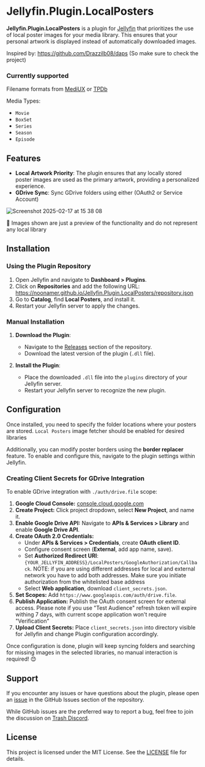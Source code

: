 # Jellyfin.Plugin.LocalPosters

**Jellyfin.Plugin.LocalPosters** is a plugin for [Jellyfin](https://jellyfin.org/) that prioritizes the use of local poster images for your media library. This ensures that your personal artwork is displayed instead of automatically downloaded images.

Inspired by: https://github.com/Drazzilb08/daps (So make sure to check the project)

### Currently supported
Filename formats from [MediUX](https://mediux.pro/) or [TPDb](https://theposterdb.com/)

Media Types:
- `Movie`
- `BoxSet`
- `Series`
- `Season`
- `Episode`

## Features

- **Local Artwork Priority**: The plugin ensures that any locally stored poster images are used as the primary artwork, providing a personalized experience.
- **GDrive Sync**: Sync GDrive folders using either (OAuth2 or Service Account)

![Screenshot 2025-02-17 at 15 38 08](https://github.com/user-attachments/assets/6a716f88-268d-4781-a2fb-cc1aefc723f3)


📌 Images shown are just a preview of the functionality and do not represent any local library

## Installation

### Using the Plugin Repository

1. Open Jellyfin and navigate to **Dashboard > Plugins**.
2. Click on **Repositories** and add the following URL: https://noonamer.github.io/Jellyfin.Plugin.LocalPosters/repository.json
3. Go to **Catalog**, find **Local Posters**, and install it.
4. Restart your Jellyfin server to apply the changes.

### Manual Installation

1. **Download the Plugin**:
    - Navigate to the [Releases](https://github.com/NooNameR/Jellyfin.Plugin.LocalPosters/releases) section of the repository.
    - Download the latest version of the plugin (`.dll` file).

2. **Install the Plugin**:
    - Place the downloaded `.dll` file into the `plugins` directory of your Jellyfin server.
    - Restart your Jellyfin server to recognize the new plugin.

## Configuration

Once installed, you need to specify the folder locations where your posters are stored. `Local Posters` image fetcher should be enabled for desired libraries

Additionally, you can modify poster borders using the **border replacer** feature. To enable and configure this, navigate to the plugin settings within Jellyfin.

### Creating Client Secrets for GDrive Integration
To enable GDrive integration with `./auth/drive.file` scope:
1. **Google Cloud Console:** [console.cloud.google.com](https://console.cloud.google.com/)
2. **Create Project:** Click project dropdown, select **New Project**, and name it.
3. **Enable Google Drive API:** Navigate to **APIs & Services > Library** and enable **Google Drive API**.
4. **Create OAuth 2.0 Credentials:**
    - Under **APIs & Services > Credentials**, create **OAuth client ID**.
    - Configure consent screen (**External**, add app name, save).
    - Set **Authorized Redirect URI**: `{YOUR_JELLYFIN_ADDRESS}/LocalPosters/GoogleAuthorization/Callback`. NOTE: if you are using different addresses for local and external network you have to add both addresses. Make sure you initiate authorization from the whitelisted base address
    - Select **Web application**, download `client_secrets.json`.
5. **Set Scopes:** Add `https://www.googleapis.com/auth/drive.file`.
6. **Publish Application:** Publish the OAuth consent screen for external access. Please note if you use "Test Audience" refresh token will expire withing 7 days, with current scope application won't require "Verification"
7. **Upload Client Secrets:** Place `client_secrets.json` into directory visible for Jellyfin and change Plugin configuration accordingly.

Once configuration is done, plugin will keep syncing folders and searching for missing images in the selected libraries, no manual interaction is required! 😊

## Support

If you encounter any issues or have questions about the plugin, please open an [issue](https://github.com/NooNameR/Jellyfin.Plugin.LocalPosters/issues) in the GitHub Issues section of the repository.

While GitHub issues are the preferred way to report a bug, feel free to join the discussion on [Trash Discord](https://discord.com/channels/492590071455940612/1342175843069329448).

## License

This project is licensed under the MIT License. See the [LICENSE](https://github.com/NooNameR/Jellyfin.Plugin.LocalPosters/blob/master/LICENSE) file for details.
